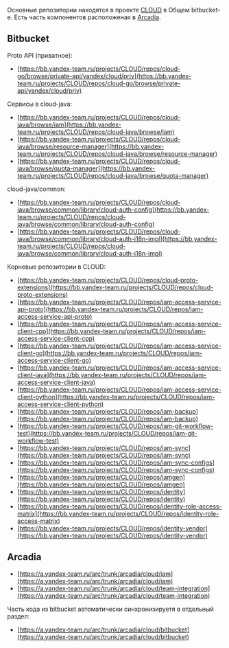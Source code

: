 Основные репозитории находятся в проекте [CLOUD](https://bb.yandex-team.ru/projects/CLOUD) в Общем bitbucket-е. Есть часть компонентов расположеная в [Arcadia](https://a.yandex-team.ru/).

## Bitbucket

Proto API (приватное):
- [https://bb.yandex-team.ru/projects/CLOUD/repos/cloud-go/browse/private-api/yandex/cloud/priv](https://bb.yandex-team.ru/projects/CLOUD/repos/cloud-go/browse/private-api/yandex/cloud/priv)

Сервисы в cloud-java:
- [https://bb.yandex-team.ru/projects/CLOUD/repos/cloud-java/browse/iam](https://bb.yandex-team.ru/projects/CLOUD/repos/cloud-java/browse/iam)
- [https://bb.yandex-team.ru/projects/CLOUD/repos/cloud-java/browse/resource-manager](https://bb.yandex-team.ru/projects/CLOUD/repos/cloud-java/browse/resource-manager)
- [https://bb.yandex-team.ru/projects/CLOUD/repos/cloud-java/browse/quota-manager](https://bb.yandex-team.ru/projects/CLOUD/repos/cloud-java/browse/quota-manager)

cloud-java/common:
- [https://bb.yandex-team.ru/projects/CLOUD/repos/cloud-java/browse/common/library/cloud-auth-config](https://bb.yandex-team.ru/projects/CLOUD/repos/cloud-java/browse/common/library/cloud-auth-config)
- [https://bb.yandex-team.ru/projects/CLOUD/repos/cloud-java/browse/common/library/cloud-auth-i18n-impl](https://bb.yandex-team.ru/projects/CLOUD/repos/cloud-java/browse/common/library/cloud-auth-i18n-impl)

Корневые репозитории в CLOUD:
- [https://bb.yandex-team.ru/projects/CLOUD/repos/cloud-proto-extensions](https://bb.yandex-team.ru/projects/CLOUD/repos/cloud-proto-extensions)
- [https://bb.yandex-team.ru/projects/CLOUD/repos/iam-access-service-api-proto](https://bb.yandex-team.ru/projects/CLOUD/repos/iam-access-service-api-proto)
- [https://bb.yandex-team.ru/projects/CLOUD/repos/iam-access-service-client-cpp](https://bb.yandex-team.ru/projects/CLOUD/repos/iam-access-service-client-cpp)
- [https://bb.yandex-team.ru/projects/CLOUD/repos/iam-access-service-client-go](https://bb.yandex-team.ru/projects/CLOUD/repos/iam-access-service-client-go)
- [https://bb.yandex-team.ru/projects/CLOUD/repos/iam-access-service-client-java](https://bb.yandex-team.ru/projects/CLOUD/repos/iam-access-service-client-java)
- [https://bb.yandex-team.ru/projects/CLOUD/repos/iam-access-service-client-python](https://bb.yandex-team.ru/projects/CLOUD/repos/iam-access-service-client-python)
- [https://bb.yandex-team.ru/projects/CLOUD/repos/iam-backup](https://bb.yandex-team.ru/projects/CLOUD/repos/iam-backup)
- [https://bb.yandex-team.ru/projects/CLOUD/repos/iam-git-workflow-test](https://bb.yandex-team.ru/projects/CLOUD/repos/iam-git-workflow-test)
- [https://bb.yandex-team.ru/projects/CLOUD/repos/iam-sync](https://bb.yandex-team.ru/projects/CLOUD/repos/iam-sync)
- [https://bb.yandex-team.ru/projects/CLOUD/repos/iam-sync-configs](https://bb.yandex-team.ru/projects/CLOUD/repos/iam-sync-configs)
- [https://bb.yandex-team.ru/projects/CLOUD/repos/iamgen](https://bb.yandex-team.ru/projects/CLOUD/repos/iamgen)
- [https://bb.yandex-team.ru/projects/CLOUD/repos/identity](https://bb.yandex-team.ru/projects/CLOUD/repos/identity)
- [https://bb.yandex-team.ru/projects/CLOUD/repos/identity-role-access-matrix](https://bb.yandex-team.ru/projects/CLOUD/repos/identity-role-access-matrix)
- [https://bb.yandex-team.ru/projects/CLOUD/repos/identity-vendor](https://bb.yandex-team.ru/projects/CLOUD/repos/identity-vendor)

## Arcadia

- [https://a.yandex-team.ru/arc/trunk/arcadia/cloud/iam](https://a.yandex-team.ru/arc/trunk/arcadia/cloud/iam)
- [https://a.yandex-team.ru/arc/trunk/arcadia/cloud/team-integration](https://a.yandex-team.ru/arc/trunk/arcadia/cloud/team-integration)

Часть кода из bitbucket автоматически синхронизируетя в отдельный раздел:
- [https://a.yandex-team.ru/arc/trunk/arcadia/cloud/bitbucket](https://a.yandex-team.ru/arc/trunk/arcadia/cloud/bitbucket)

